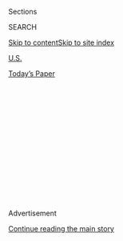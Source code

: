 <div id="app">

<div>

<div>

<div>

<div class="NYTAppHideMasthead css-1q2w90k e1suatyy0">

<div class="section css-ui9rw0 e1suatyy2">

<div class="css-eph4ug er09x8g0">

<div class="css-6n7j50">

</div>

<span class="css-1dv1kvn">Sections</span>

<div class="css-10488qs">

<span class="css-1dv1kvn">SEARCH</span>

</div>

[Skip to content](#site-content)[Skip to site
index](#site-index)

</div>

<div id="masthead-section-label" class="css-1wr3we4 eaxe0e00">

[U.S.](https://www.nytimes3xbfgragh.onion/section/us)

</div>

<div class="css-10698na e1huz5gh0">

</div>

</div>

<div id="masthead-bar-one" class="section hasLinks css-15hmgas e1csuq9d3">

<div class="css-uqyvli e1csuq9d0">

</div>

<div class="css-1uqjmks e1csuq9d1">

</div>

<div class="css-9e9ivx">

[](https://myaccount.nytimes3xbfgragh.onion/auth/login?response_type=cookie&client_id=vi)

</div>

<div class="css-1bvtpon e1csuq9d2">

[Today’s
Paper](https://www.nytimes3xbfgragh.onion/section/todayspaper)

</div>

</div>

</div>

</div>

<div data-aria-hidden="false">

<div id="site-content" data-role="main">

<div>

<div class="css-1aor85t" style="opacity:0.000000001;z-index:-1;visibility:hidden">

<div class="css-1hqnpie">

<div class="css-epjblv">

<span class="css-17xtcya">[U.S.](/section/us)</span><span class="css-x15j1o">|</span><span class="css-fwqvlz">Census
Bureau Adds Top-Level Political Posts, Raising Fears for 2020
Count</span>

</div>

<div class="css-k008qs">

<div class="css-1iwv8en">

<span class="css-18z7m18"></span>

<div>

</div>

</div>

<span class="css-1n6z4y">https://nyti.ms/2Va02Jd</span>

<div class="css-1705lsu">

<div class="css-4xjgmj">

<div class="css-4skfbu" data-role="toolbar" data-aria-label="Social Media Share buttons, Save button, and Comments Panel with current comment count" data-testid="share-tools">

  - 
  - 
  - 
  - 
    
    <div class="css-6n7j50">
    
    </div>

  - 

</div>

</div>

</div>

</div>

</div>

</div>

<div id="NYT_TOP_BANNER_REGION" class="css-13pd83m">

</div>

<div id="top-wrapper" class="css-1sy8kpn">

<div id="top-slug" class="css-l9onyx">

Advertisement

</div>

[Continue reading the main
story](#after-top)

<div class="ad top-wrapper" style="text-align:center;height:100%;display:block;min-height:250px">

<div id="top" class="place-ad" data-position="top" data-size-key="top">

</div>

</div>

<div id="after-top">

</div>

</div>

<div>

<div id="sponsor-wrapper" class="css-1hyfx7x">

<div id="sponsor-slug" class="css-19vbshk">

Supported by

</div>

[Continue reading the main
story](#after-sponsor)

<div id="sponsor" class="ad sponsor-wrapper" style="text-align:center;height:100%;display:block">

</div>

<div id="after-sponsor">

</div>

</div>

<div class="css-186x18t">

</div>

<div class="css-1vkm6nb ehdk2mb0">

# Census Bureau Adds Top-Level Political Posts, Raising Fears for 2020 Count

</div>

The census, which is constitutionally mandated to count every person in
the country, has traditionally been carried out in a rigidly nonpartisan
fashion.

<div class="css-79elbk" data-testid="photoviewer-wrapper">

<div class="css-z3e15g" data-testid="photoviewer-wrapper-hidden">

</div>

<div class="css-1a48zt4 ehw59r15" data-testid="photoviewer-children">

![<span class="css-16f3y1r e13ogyst0" data-aria-hidden="true">Critics
fear that the census, which is used to apportion federal dollars and
political representation, has become increasingly
politicized.</span><span class="css-cnj6d5 e1z0qqy90" itemprop="copyrightHolder"><span class="css-1ly73wi e1tej78p0">Credit...</span><span><span>Justin
Sullivan/Getty
Images</span></span></span>](https://static01.graylady3jvrrxbe.onion/images/2020/07/22/us/22census/merlin_170753940_88eb31f9-ce4f-48d2-bdfb-92e5ef59c515-articleLarge.jpg?quality=75&auto=webp&disable=upscale)

</div>

</div>

<div class="css-18e8msd">

<div class="css-vp77d3 epjyd6m0">

<div class="css-1baulvz">

By [<span class="css-1baulvz last-byline" itemprop="name">Michael
Wines</span>](https://www.nytimes3xbfgragh.onion/by/michael-wines)

</div>

</div>

  - 
    
    <div class="css-ld3wwf e16638kd2">
    
    Published June 23, 2020Updated July 28,
    2020
    
    </div>

  - 
    
    <div class="css-4xjgmj">
    
    <div class="css-pvvomx" data-role="toolbar" data-aria-label="Social Media Share buttons, Save button, and Comments Panel with current comment count" data-testid="share-tools">
    
      - 
      - 
      - 
      - 
        
        <div class="css-6n7j50">
        
        </div>
    
      - 
    
    </div>
    
    </div>

</div>

</div>

<div class="section meteredContent css-1r7ky0e" name="articleBody" itemprop="articleBody">

<div class="css-1fanzo5 StoryBodyCompanionColumn">

<div class="css-53u6y8">

WASHINGTON — The [Census
Bureau](https://www.nytimes3xbfgragh.onion/2020/07/28/us/trump-census.html)
said on Tuesday that it had created two new top-level positions and
filled them with political appointees from outside the agency, an
unprecedented move that revived concerns the national population count
has turned increasingly partisan.

The census, which is constitutionally mandated to count every person in
the country every decade, has traditionally been carried out in a
rigidly nonpartisan fashion.

But critics fear that the appointments are the latest sign that the
census, which is used to apportion federal dollars and political
representation, has become increasingly politicized — and a way for
Republicans to bend census results to advance their electoral interests.

Tuesday’s announcement comes almost one year after the Supreme Court
ruled that the administration could not ask census respondents whether
they were American citizens. This ended a bitter legal battle over
charges that Republicans were trying to deter immigrants, ethnic
minorities and others who tend to vote Democratic from responding to the
survey.

</div>

</div>

<div class="css-1fanzo5 StoryBodyCompanionColumn">

<div class="css-53u6y8">

Until now, only the director of the Census Bureau, its congressional
liaison and its spokesperson have been political appointees. And for
decades, the agency’s directors and top managers have been career
statisticians, economists and survey methodologists — sometimes eminent
ones.

But neither appointee announced on Tuesday appears to have the extensive
experience in census issues or administration that is traditional for
such senior roles at the bureau.

[In a news
release](https://www.census.gov/newsroom/press-releases/2020/statement-new-staff.html),
the bureau’s director, Steven Dillingham, said Nathaniel T. Cogley, a
professor who heads the government department at a Texas university,
would take a new position as deputy director for policy.

Mr. Cogley, who received a Ph.D. in political science from Yale
University in 2013, is an assistant professor at Tarleton State
University in Stephenville, Texas. [His
résumé](http://nathanielcogley.com/Nathaniel-Terence-Cogley-CV.pdf)
lists dozens of appearances on television and radio programs as a
commentator on political issues, as well as opinion pieces in which he
has criticized technical aspects of the Democratic House’s impeachment
case against President Trump.

Mr. Dillingham also said Mr. Cogley’s senior adviser would be Adam
Korzeniewski, described on a LinkedIn page bearing his name as a former
political consultant for Republican candidates who most recently worked
for five months in a Census Bureau field job in New York.

</div>

</div>

<div class="css-1fanzo5 StoryBodyCompanionColumn">

<div class="css-53u6y8">

Mr. Korzeniewski earned a bachelor’s degree in statistics and computer
science in 2017 from Columbia University, according to the LinkedIn
page, which appears to have been taken down. Before then, according to
the profile, Mr. Korzeniewski spent five years in the Marines, including
a stretch in Afghanistan.

The two men have been working since April as advisers to a deputy of
Commerce Secretary Wilbur L. Ross Jr., who oversees the Census Bureau.
The news release said they would “help the bureau achieve a complete and
accurate 2020 census and study future improvements” in technology and
data collection.

“The importance of more and better data for decision making will
continue as the heart of the Census Bureau mission,” the release stated.

The announcement quickly drew sharp criticism from outside experts and
groups that have been pressing for a complete and nonpartisan census.
And it comes on the heels of recent White House moves to fire the heads
of two other traditionally nonpartisan federal agencies — [the Post
Office](https://www.nytimes3xbfgragh.onion/2020/05/07/us/politics/postmaster-general-louis-dejoy.html)
and [Voice of
America](https://www.nytimes3xbfgragh.onion/2020/06/15/us/politics/voice-of-american-resignations.html)
— and replace them with Trump loyalists.

A veteran private consultant on census issues for business and nonprofit
groups, Terri Ann Lowenthal, called the Census Bureau appointments
“deeply disturbing.”

“Their proximity to the director and lack of relevant expertise suggest
a thinly veiled effort to interfere in the implementation and outcome of
the 2020 census for the administration’s benefit,” said Ms. Lowenthal,
who oversaw a review of federal statistical operations for President
Barack Obama’s 2008 transition team. “It’s hard to draw any other
conclusion.”

Representative Carolyn B. Maloney of New York, the Democratic chair of a
House committee overseeing the bureau, called the appointees “political
operatives” chosen by the Trump administration and accused officials of
“using the census for political gain.”

</div>

</div>

<div class="css-1fanzo5 StoryBodyCompanionColumn">

<div class="css-53u6y8">

Kenneth Prewitt, a Columbia University professor who headed the Census
Bureau during the 2000 count, called the appointments “a frightening
development.”

“Two decades ago, I said it was impossible for the White House to
manipulate data in such a way as to affect the distribution of seats in
Congress,” he said. “I was wrong. If this plays out as we fear, this
would be a partisan use of the census that is unprecedented.”

The bureau did not immediately respond to requests for comment on the
reaction or for interviews with the two appointees.

Last year the administration [lost a pitched legal
battle](https://www.nytimes3xbfgragh.onion/2019/07/02/us/trump-census-citizenship-question.html)
over the census that centered on charges that the White House was trying
to rig the population count to benefit Republicans.

In that fight, Mr. Ross sought to add a question on citizenship to the
census questionnaire, saying it was needed to better enforce civil
rights laws. The Supreme Court rejected that explanation as not
credible, and much of the evidence suggested that his [real motive was
to discourage racial and ethnic
minorities](https://www.nytimes3xbfgragh.onion/2019/05/30/us/census-citizenship-question-hofeller.html)
from filling out census forms.

The resulting population totals would have depicted an older, whiter
America than actually exists, boosting the power of the Republican
Party’s core constituency when census totals are used to draw new
political boundaries next year.

Some veteran Census Bureau officials are increasingly worried that the
new appointees will seek to skew the 2020 census totals in a similarly
inaccurate way, accomplishing what the battle over the citizenship
question failed to achieve.

</div>

</div>

<div class="css-1fanzo5 StoryBodyCompanionColumn">

<div class="css-53u6y8">

Since arriving at the Commerce Department in April, Mr. Cogley and Mr.
Korzeniewski have met with several Census Bureau officials to discuss
the agency’s operations. According to one senior census official who
spoke on condition of anonymity for fear of retribution, they have
repeatedly questioned the need for census operations that focus on
accurately counting the nation’s hardest-to-reach residents.

Those so-called hard-to-count populations — overwhelmingly minorities
and lower-income residents — are the last crucial segment that the 2020
census has yet to reach, the people who have not responded to repeated
requests to turn in their census forms.

In a normal census, the bureau dispatches an army of field workers
during the summer to knock on doors and count those populations in
person. But the coronavirus pandemic has halted those efforts for
months, and the bureau only now is starting to gear up for that part of
the count.

Sheelagh McNeill contributed research

</div>

</div>

</div>

<div>

</div>

<div>

</div>

<div>

</div>

<div>

<div id="bottom-wrapper" class="css-1ede5it">

<div id="bottom-slug" class="css-l9onyx">

Advertisement

</div>

[Continue reading the main
story](#after-bottom)

<div id="bottom" class="ad bottom-wrapper" style="text-align:center;height:100%;display:block;min-height:90px">

</div>

<div id="after-bottom">

</div>

</div>

</div>

</div>

</div>

## Site Index

<div>

</div>

## Site Information Navigation

  - [© <span>2020</span> <span>The New York Times
    Company</span>](https://help.nytimes3xbfgragh.onion/hc/en-us/articles/115014792127-Copyright-notice)

<!-- end list -->

  - [NYTCo](https://www.nytco.com/)
  - [Contact
    Us](https://help.nytimes3xbfgragh.onion/hc/en-us/articles/115015385887-Contact-Us)
  - [Work with us](https://www.nytco.com/careers/)
  - [Advertise](https://nytmediakit.com/)
  - [T Brand Studio](http://www.tbrandstudio.com/)
  - [Your Ad
    Choices](https://www.nytimes3xbfgragh.onion/privacy/cookie-policy#how-do-i-manage-trackers)
  - [Privacy](https://www.nytimes3xbfgragh.onion/privacy)
  - [Terms of
    Service](https://help.nytimes3xbfgragh.onion/hc/en-us/articles/115014893428-Terms-of-service)
  - [Terms of
    Sale](https://help.nytimes3xbfgragh.onion/hc/en-us/articles/115014893968-Terms-of-sale)
  - [Site
    Map](https://spiderbites.nytimes3xbfgragh.onion)
  - [Help](https://help.nytimes3xbfgragh.onion/hc/en-us)
  - [Subscriptions](https://www.nytimes3xbfgragh.onion/subscription?campaignId=37WXW)

</div>

</div>

</div>

</div>
